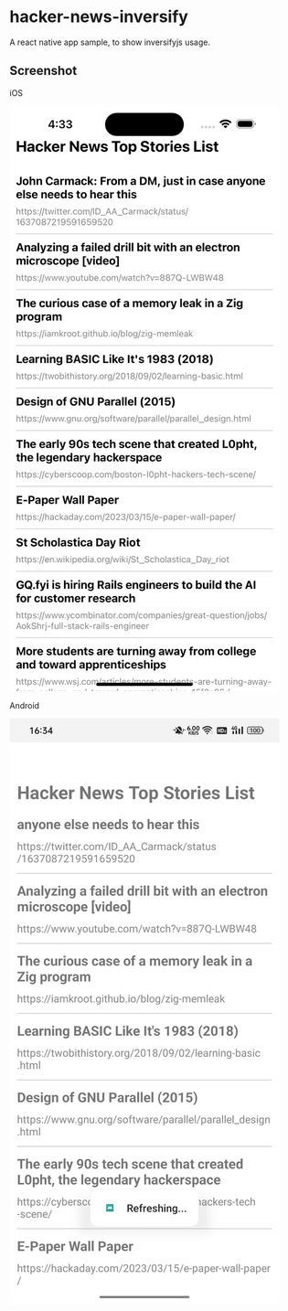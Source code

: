 # hacker-news-inversify

A react native app sample, to show inversifyjs usage.

## Screenshot

iOS

![](README.assets/image-20230319163344202.png)

Android

![](README.assets/image-20230319163420176.png)
